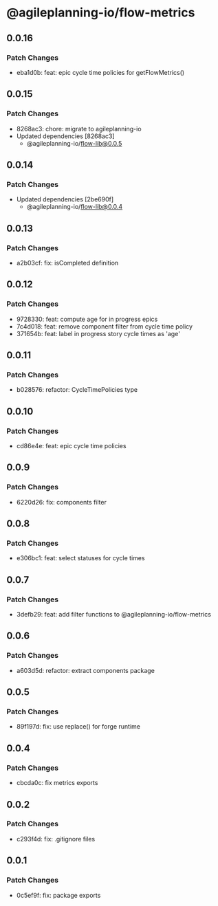 # @agileplanning-io/flow-metrics

## 0.0.16

### Patch Changes

- eba1d0b: feat: epic cycle time policies for getFlowMetrics()

## 0.0.15

### Patch Changes

- 8268ac3: chore: migrate to agileplanning-io
- Updated dependencies [8268ac3]
  - @agileplanning-io/flow-lib@0.0.5

## 0.0.14

### Patch Changes

- Updated dependencies [2be690f]
  - @agileplanning-io/flow-lib@0.0.4

## 0.0.13

### Patch Changes

- a2b03cf: fix: isCompleted definition

## 0.0.12

### Patch Changes

- 9728330: feat: compute age for in progress epics
- 7c4d018: feat: remove component filter from cycle time policy
- 371654b: feat: label in progress story cycle times as 'age'

## 0.0.11

### Patch Changes

- b028576: refactor: CycleTimePolicies type

## 0.0.10

### Patch Changes

- cd86e4e: feat: epic cycle time policies

## 0.0.9

### Patch Changes

- 6220d26: fix: components filter

## 0.0.8

### Patch Changes

- e306bc1: feat: select statuses for cycle times

## 0.0.7

### Patch Changes

- 3defb29: feat: add filter functions to @agileplanning-io/flow-metrics

## 0.0.6

### Patch Changes

- a603d5d: refactor: extract components package

## 0.0.5

### Patch Changes

- 89f197d: fix: use replace() for forge runtime

## 0.0.4

### Patch Changes

- cbcda0c: fix metrics exports

## 0.0.2

### Patch Changes

- c293f4d: fix: .gitignore files

## 0.0.1

### Patch Changes

- 0c5ef9f: fix: package exports
